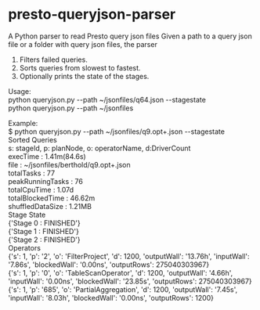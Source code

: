 # presto-queryjson-parser
A Python parser to read Presto query json files
Given a path to a query json file or a folder with query json files, the parser
1) Filters failed queries.
2) Sorts queries from slowest to fastest.
3) Optionally prints the state of the stages.

Usage:  
python queryjson.py --path ~/jsonfiles/q64.json --stagestate  
python queryjson.py --path ~/jsonfiles  

Example:  
$ python queryjson.py --path ~/jsonfiles/q9.opt+.json --stagestate  
Sorted Queries  
s: stageId, p: planNode, o: operatorName, d:DriverCount  
execTime : 1.41m(84.6s)  
file : ~/jsonfiles/berthold/q9.opt+.json  
totalTasks : 77  
peakRunningTasks : 76  
totalCpuTime : 1.07d  
totalBlockedTime : 46.62m  
shuffledDataSize : 1.21MB  
Stage State  
{'Stage 0 : FINISHED'}  
{'Stage 1 : FINISHED'}  
{'Stage 2 : FINISHED'}  
Operators  
{'s': 1, 'p': '2', 'o': 'FilterProject', 'd': 1200, 'outputWall': '13.76h', 'inputWall': '7.86s', 'blockedWall': '0.00ns', 'outputRows': 275040303967}  
{'s': 1, 'p': '0', 'o': 'TableScanOperator', 'd': 1200, 'outputWall': '4.66h', 'inputWall': '0.00ns', 'blockedWall': '23.85s', 'outputRows': 275040303967}  
{'s': 1, 'p': '685', 'o': 'PartialAggregation', 'd': 1200, 'outputWall': '7.45s', 'inputWall': '8.03h', 'blockedWall': '0.00ns', 'outputRows': 1200} 
